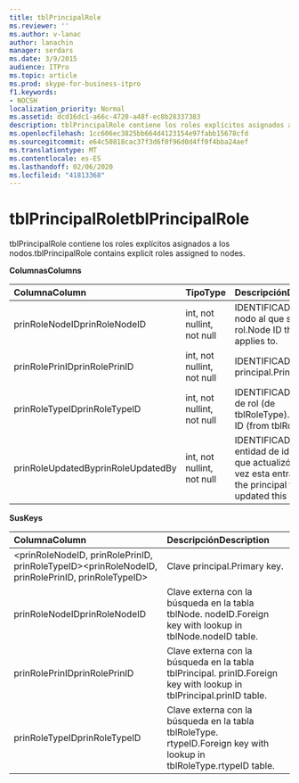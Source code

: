 ```yaml
---
title: tblPrincipalRole
ms.reviewer: ''
ms.author: v-lanac
author: lanachin
manager: serdars
ms.date: 3/9/2015
audience: ITPro
ms.topic: article
ms.prod: skype-for-business-itpro
f1.keywords:
- NOCSH
localization_priority: Normal
ms.assetid: dcd16dc1-a66c-4720-a48f-ec8b28337383
description: tblPrincipalRole contiene los roles explícitos asignados a los nodos.
ms.openlocfilehash: 1cc606ec3825bb664d4123154e97fabb15678cfd
ms.sourcegitcommit: e64c50818cac37f3d6f0f96d0d4ff0f4bba24aef
ms.translationtype: MT
ms.contentlocale: es-ES
ms.lasthandoff: 02/06/2020
ms.locfileid: "41813368"
---
```

# <a name="tblprincipalrole"></a><span data-ttu-id="5f3d7-103">tblPrincipalRole</span><span class="sxs-lookup"><span data-stu-id="5f3d7-103">tblPrincipalRole</span></span>
 
<span data-ttu-id="5f3d7-104">tblPrincipalRole contiene los roles explícitos asignados a los nodos.</span><span class="sxs-lookup"><span data-stu-id="5f3d7-104">tblPrincipalRole contains explicit roles assigned to nodes.</span></span>
  
<span data-ttu-id="5f3d7-105">**Columnas**</span><span class="sxs-lookup"><span data-stu-id="5f3d7-105">**Columns**</span></span>

|<span data-ttu-id="5f3d7-106">**Columna**</span><span class="sxs-lookup"><span data-stu-id="5f3d7-106">**Column**</span></span>|<span data-ttu-id="5f3d7-107">**Tipo**</span><span class="sxs-lookup"><span data-stu-id="5f3d7-107">**Type**</span></span>|<span data-ttu-id="5f3d7-108">**Descripción**</span><span class="sxs-lookup"><span data-stu-id="5f3d7-108">**Description**</span></span>|
|:-----|:-----|:-----|
|<span data-ttu-id="5f3d7-109">prinRoleNodeID</span><span class="sxs-lookup"><span data-stu-id="5f3d7-109">prinRoleNodeID</span></span>  <br/> |<span data-ttu-id="5f3d7-110">int, not null</span><span class="sxs-lookup"><span data-stu-id="5f3d7-110">int, not null</span></span>  <br/> |<span data-ttu-id="5f3d7-111">IDENTIFICADOR de nodo al que se aplica el rol.</span><span class="sxs-lookup"><span data-stu-id="5f3d7-111">Node ID that the role applies to.</span></span>  <br/> |
|<span data-ttu-id="5f3d7-112">prinRolePrinID</span><span class="sxs-lookup"><span data-stu-id="5f3d7-112">prinRolePrinID</span></span>  <br/> |<span data-ttu-id="5f3d7-113">int, not null</span><span class="sxs-lookup"><span data-stu-id="5f3d7-113">int, not null</span></span>  <br/> |<span data-ttu-id="5f3d7-114">IDENTIFICADOR principal.</span><span class="sxs-lookup"><span data-stu-id="5f3d7-114">Principal ID.</span></span>  <br/> |
|<span data-ttu-id="5f3d7-115">prinRoleTypeID</span><span class="sxs-lookup"><span data-stu-id="5f3d7-115">prinRoleTypeID</span></span>  <br/> |<span data-ttu-id="5f3d7-116">int, not null</span><span class="sxs-lookup"><span data-stu-id="5f3d7-116">int, not null</span></span>  <br/> |<span data-ttu-id="5f3d7-117">IDENTIFICADOR de tipo de rol (de tblRoleType).</span><span class="sxs-lookup"><span data-stu-id="5f3d7-117">Role type ID (from tblRoleType).</span></span>  <br/> |
|<span data-ttu-id="5f3d7-118">prinRoleUpdatedBy</span><span class="sxs-lookup"><span data-stu-id="5f3d7-118">prinRoleUpdatedBy</span></span>  <br/> |<span data-ttu-id="5f3d7-119">int, not null</span><span class="sxs-lookup"><span data-stu-id="5f3d7-119">int, not null</span></span>  <br/> |<span data-ttu-id="5f3d7-120">IDENTIFICADOR de la entidad de identidad que actualizó por última vez esta entrada.</span><span class="sxs-lookup"><span data-stu-id="5f3d7-120">ID of the principal that last updated this entry.</span></span>  <br/> |
   
<span data-ttu-id="5f3d7-121">**Sus**</span><span class="sxs-lookup"><span data-stu-id="5f3d7-121">**Keys**</span></span>

|<span data-ttu-id="5f3d7-122">**Columna**</span><span class="sxs-lookup"><span data-stu-id="5f3d7-122">**Column**</span></span>|<span data-ttu-id="5f3d7-123">**Descripción**</span><span class="sxs-lookup"><span data-stu-id="5f3d7-123">**Description**</span></span>|
|:-----|:-----|
|<span data-ttu-id="5f3d7-124">\<prinRoleNodeID, prinRolePrinID, prinRoleTypeID\></span><span class="sxs-lookup"><span data-stu-id="5f3d7-124">\<prinRoleNodeID, prinRolePrinID, prinRoleTypeID\></span></span>  <br/> |<span data-ttu-id="5f3d7-125">Clave principal.</span><span class="sxs-lookup"><span data-stu-id="5f3d7-125">Primary key.</span></span>  <br/> |
|<span data-ttu-id="5f3d7-126">prinRoleNodeID</span><span class="sxs-lookup"><span data-stu-id="5f3d7-126">prinRoleNodeID</span></span>  <br/> |<span data-ttu-id="5f3d7-127">Clave externa con la búsqueda en la tabla tblNode. nodeID.</span><span class="sxs-lookup"><span data-stu-id="5f3d7-127">Foreign key with lookup in tblNode.nodeID table.</span></span>  <br/> |
|<span data-ttu-id="5f3d7-128">prinRolePrinID</span><span class="sxs-lookup"><span data-stu-id="5f3d7-128">prinRolePrinID</span></span>  <br/> |<span data-ttu-id="5f3d7-129">Clave externa con la búsqueda en la tabla tblPrincipal. prinID.</span><span class="sxs-lookup"><span data-stu-id="5f3d7-129">Foreign key with lookup in tblPrincipal.prinID table.</span></span>  <br/> |
|<span data-ttu-id="5f3d7-130">prinRoleTypeID</span><span class="sxs-lookup"><span data-stu-id="5f3d7-130">prinRoleTypeID</span></span>  <br/> |<span data-ttu-id="5f3d7-131">Clave externa con la búsqueda en la tabla tblRoleType. rtypeID.</span><span class="sxs-lookup"><span data-stu-id="5f3d7-131">Foreign key with lookup in tblRoleType.rtypeID table.</span></span>  <br/> |
   

